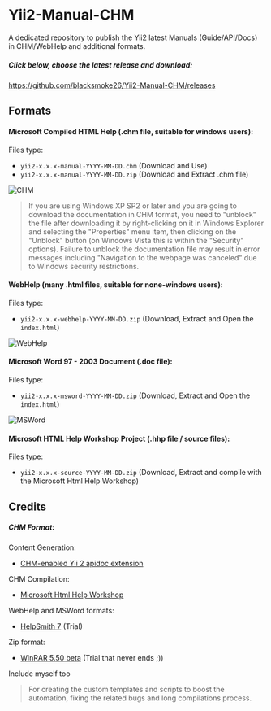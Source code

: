 # Yii2-Manual-CHM

A dedicated repository to publish the Yii2 latest Manuals (Guide/API/Docs) in CHM/WebHelp and additional formats.

##### Click below, choose the latest release and download:
https://github.com/blacksmoke26/Yii2-Manual-CHM/releases

## Formats

#### Microsoft Compiled HTML Help (.chm file, suitable for windows users):
Files type:
 - `yii2-x.x.x-manual-YYYY-MM-DD.chm` (Download and Use)
 - `yii2-x.x.x-manual-YYYY-MM-DD.zip` (Download and Extract .chm file)

![CHM]({{site.baseurl}}//manual-chm.png)

> If you are using Windows XP SP2 or later and you are going to download the documentation in CHM format, you need to "unblock" the file after downloading it by right-clicking on it in Windows Explorer and selecting the "Properties" menu item, then clicking on the "Unblock" button (on Windows Vista this is within the "Security" options). Failure to unblock the documentation file may result in error messages including "Navigation to the webpage was canceled" due to Windows security restrictions.

#### WebHelp (many .html files, suitable for none-windows users):
Files type:
 - `yii2-x.x.x-webhelp-YYYY-MM-DD.zip` (Download, Extract and Open the `index.html`)

![WebHelp]({{site.baseurl}}//manual-webhelp.png)

#### Microsoft Word 97 - 2003 Document (.doc file):
Files type:
 - `yii2-x.x.x-msword-YYYY-MM-DD.zip` (Download, Extract and Open the `index.html`)

![MSWord]({{site.baseurl}}//manual-word.png)

#### Microsoft HTML Help Workshop Project (.hhp file / source files):
Files type:
 - `yii2-x.x.x-source-YYYY-MM-DD.zip` (Download, Extract and compile with the Microsoft Html Help Workshop)

## Credits

##### CHM Format:
Content Generation:
 - [CHM-enabled Yii 2 apidoc extension](https://github.com/bisubus/yii2-apidocchm)

CHM Compilation:
 - [Microsoft Html Help Workshop](https://msdn.microsoft.com/en-us/library/windows/desktop/ms670169(v=vs.85).aspx)

WebHelp and MSWord formats: 
 - [HelpSmith 7](https://www.helpsmith.com/) (Trial)

Zip format: 
 - [WinRAR 5.50 beta](http://www.rarlab.com/) (Trial that never ends ;))

Include myself too
> For creating the custom templates and scripts to boost the automation, fixing the related bugs and long compilations process.